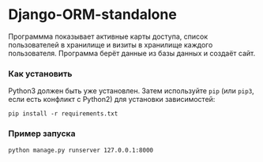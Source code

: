 # Django-ORM-standalone

Программма показывает активные карты доступа, список пользователей в хранилище и визиты в хранилище каждого пользователя. Программа берёт данные из базы данных и создаёт сайт.

### Как установить

Python3 должен быть уже установлен. 
Затем используйте `pip` (или `pip3`, если есть конфликт с Python2) для установки зависимостей:
```
pip install -r requirements.txt
```

### Пример запуска

```
python manage.py runserver 127.0.0.1:8000
```
